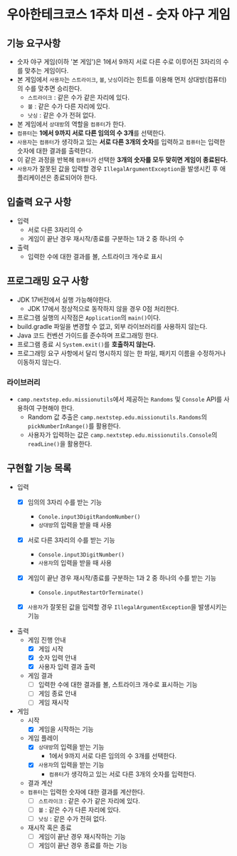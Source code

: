 # 우아한테크코스 1주차 미션 - 숫자 야구 게임

## 기능 요구사항

- 숫자 야구 게임(이하 '본 게임')은 1에서 9까지 서로 다른 수로 이루어진 3자리의 수를 맞추는 게임이다.
- 본 게임에서 `사용자`는 `스트라이크`, `볼`, `낫싱`이라는 힌트를 이용해 먼저 상대방(컴퓨터)의 수를 맞추면 승리한다.
    - `스트라이크` : 같은 수가 같은 자리에 있다.
    - `볼` : 같은 수가 다른 자리에 있다.
    - `낫싱` : 같은 수가 전혀 없다.
- 본 게임에서 `상대방`의 역할을 `컴퓨터`가 한다.
- `컴퓨터`는 **1에서 9까지 서로 다른 임의의 수 3개**를 선택한다.
- `사용자`는 `컴퓨터`가 생각하고 있는 **서로 다른 3개의 숫자**를 입력하고 `컴퓨터`는 입력한 숫자에 대한 결과를 출력한다.
- 이 같은 과정을 반복해 `컴퓨터`가 선택한 **3개의 숫자를 모두 맞히면 게임이 종료된다.**
- `사용자`가 잘못된 값을 입력할 경우 `IllegalArgumentException`을 발생시킨 후 애플리케이션은 종료되어야 한다.

## 입출력 요구 사항

- 입력
    - 서로 다른 3자리의 수
    - 게임이 끝난 경우 재시작/종료를 구분하는 1과 2 중 하나의 수
- 출력
    - 입력한 수에 대한 결과를 볼, 스트라이크 개수로 표시

## 프로그래밍 요구 사항

- JDK 17버전에서 실행 가능해야한다.
    - JDK 17에서 정상적으로 동작하지 않을 경우 0점 처리한다.
- 프로그램 실행의 시작점은 `Application`의 `main()`이다.
- build.gradle 파일을 변경할 수 없고, 외부 라이브러리를 사용하지 않는다.
- Java 코드 컨벤션 가이드를 준수하며 프로그래밍 한다.
- 프로그램 종료 시 `System.exit()`를 **호출하지 않는다.**
- 프로그래밍 요구 사항에서 달리 명시하지 않는 한 파일, 패키지 이름을 수정하거나 이동하지 않는다.

### 라이브러리

- `camp.nextstep.edu.missionutils`에서 제공하는 `Randoms` 및 `Console` API를 사용하여 구현해야 한다.
    - Random 값 추출은 `camp.nextstep.edu.missionutils.Randoms`의 `pickNumberInRange()`를 활용한다.
    - 사용자가 입력하는 값은 `camp.nextstep.edu.missionutils.Console`의 `readLine()`을 활용한다.

## 구현할 기능 목록

- 입력
    - [x] 임의의 3자리 수를 받는 기능
      - `Conole.input3DigitRandomNumber()`
      - `상대방`의 입력을 받을 때 사용
    - [x] 서로 다른 3자리의 수를 받는 기능
      - `Console.input3DigitNumber()`
      - `사용자`의 입력을 받을 때 사용
    - [x] 게임이 끝난 경우 재시작/종료를 구분하는 1과 2 중 하나의 수를 받는 기능
      - `Console.inputRestartOrTerminate()`
    - [x] `사용자`가 잘못된 값을 입력할 경우 `IllegalArgumentException`을 발생시키는 기능


- 출력
    - 게임 진행 안내
      - [x] 게임 시작
      - [x] 숫자 입력 안내
      - [x] 사용자 입력 결과 출력
    - 게임 결과
      - [ ] 입력한 수에 대한 결과를 볼, 스트라이크 개수로 표시하는 기능
      - [ ] 게임 종료 안내
      - [ ] 게임 재시작
- 게임
    - 시작
        - [x] 게임을 시작하는 기능
    - 게임 플레이
        - [x] `상대방`의 입력을 받는 기능
            - 1에서 9까지 서로 다른 임의의 수 3개를 선택한다.
        - [x] `사용자`의 입력을 받는 기능
            - `컴퓨터`가 생각하고 있는 서로 다른 3개의 숫자를 입력한다.
    - 결과 계산
    - `컴퓨터`는 입력한 숫자에 대한 결과를 계산한다.
        - [ ] `스트라이크` : 같은 수가 같은 자리에 있다.
        - [ ] `볼` : 같은 수가 다른 자리에 있다.
        - [ ] `낫싱` : 같은 수가 전혀 없다.
    - 재시작 혹은 종료
        - [ ] 게임이 끝난 경우 재시작하는 기능
        - [ ] 게임이 끝난 경우 종료를 하는 기능
